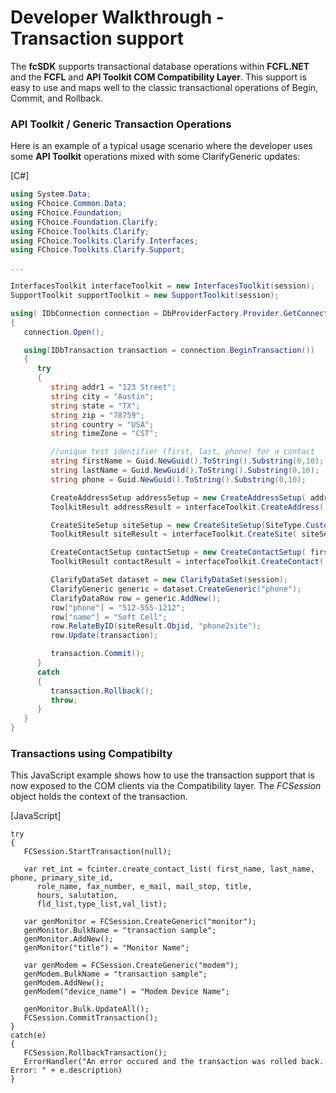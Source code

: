 # Developer Walkthrough - Transaction support

The **fcSDK** supports transactional database operations within **FCFL.NET** and the **FCFL** and **API Toolkit COM Compatibility Layer**. This support is easy to use and maps well to the classic transactional operations of Begin, Commit, and Rollback.

### API Toolkit / Generic Transaction Operations

Here is an example of a typical usage scenario where the developer uses some **API Toolkit** operations mixed with some ClarifyGeneric updates:

[C#] 
```csharp
using System.Data;
using FChoice.Common.Data;
using FChoice.Foundation;
using FChoice.Foundation.Clarify;
using FChoice.Toolkits.Clarify;
using FChoice.Toolkits.Clarify.Interfaces;
using FChoice.Toolkits.Clarify.Support;

...

InterfacesToolkit interfaceToolkit = new InterfacesToolkit(session);
SupportToolkit supportToolkit = new SupportToolkit(session);

using( IDbConnection connection = DbProviderFactory.Provider.GetConnection() )
{
   connection.Open();

   using(IDbTransaction transaction = connection.BeginTransaction())
   {
      try
      {
         string addr1 = "123 Street";
         string city = "Austin";
         string state = "TX";
         string zip = "78759";
         string country = "USA";
         string timeZone = "CST";

         //unique test identifier (first, last, phone) for a contact
         string firstName = Guid.NewGuid().ToString().Substring(0,10); 
         string lastName = Guid.NewGuid().ToString().Substring(0,10);
         string phone = Guid.NewGuid().ToString().Substring(0,10);

         CreateAddressSetup addressSetup = new CreateAddressSetup( addr1, city, state, zip, country, timeZone);
         ToolkitResult addressResult = interfaceToolkit.CreateAddress( addressSetup, transaction );

         CreateSiteSetup siteSetup = new CreateSiteSetup(SiteType.Customer, SiteStatus.Active, addressResult.Objid);
         ToolkitResult siteResult = interfaceToolkit.CreateSite( siteSetup, transaction );

         CreateContactSetup contactSetup = new CreateContactSetup( firstName, lastName, phone, siteResult.IDNum);
         ToolkitResult contactResult = interfaceToolkit.CreateContact( contactSetup, transaction );

         ClarifyDataSet dataset = new ClarifyDataSet(session);
         ClarifyGeneric generic = dataset.CreateGeneric("phone");
         ClarifyDataRow row = generic.AddNew();
         row["phone"] = "512-555-1212";
         row["name"] = "Soft Cell";
         row.RelateByID(siteResult.Objid, "phone2site");
         row.Update(transaction);

         transaction.Commit();
      }
      catch
      {
         transaction.Rollback();
         throw;
      }
   }
}
```

### Transactions using Compatibilty

This JavaScript example shows how to use the transaction support that is now exposed to the COM clients via the Compatibility layer. The *FCSession* object holds the context of the transaction.

[JavaScript] 

```
try
{
   FCSession.StartTransaction(null);

   var ret_int = fcinter.create_contact_list( first_name, last_name, phone, primary_site_id,
      role_name, fax_number, e_mail, mail_stop, title,
      hours, salutation,
      fld_list,type_list,val_list);

   var genMonitor = FCSession.CreateGeneric("monitor");
   genMonitor.BulkName = "transaction sample";
   genMonitor.AddNew();
   genMonitor("title") = "Monitor Name";

   var genModem = FCSession.CreateGeneric("modem");
   genModem.BulkName = "transaction sample";
   genModem.AddNew();
   genModem("device_name") = "Modem Device Name";

   genMonitor.Bulk.UpdateAll();
   FCSession.CommitTransaction();
}
catch(e)
{
   FCSession.RollbackTransaction();
   ErrorHandler("An error occured and the transaction was rolled back. Error: " + e.description)
}
```